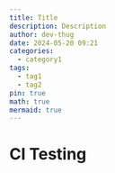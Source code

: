 ```yaml
---
title: Title
description: Description
author: dev-thug
date: 2024-05-20 09:21
categories:
  - category1
tags:
  - tag1
  - tag2
pin: true
math: true
mermaid: true
---
```



# CI Testing 